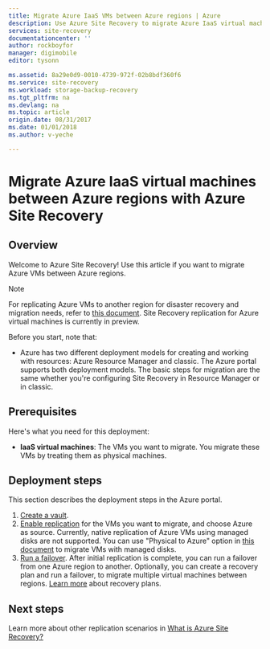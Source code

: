 ```yaml
---
title: Migrate Azure IaaS VMs between Azure regions | Azure
description: Use Azure Site Recovery to migrate Azure IaaS virtual machines from one Azure region to another.
services: site-recovery
documentationcenter: ''
author: rockboyfor
manager: digimobile
editor: tysonn

ms.assetid: 8a29e0d9-0010-4739-972f-02b8bdf360f6
ms.service: site-recovery
ms.workload: storage-backup-recovery
ms.tgt_pltfrm: na
ms.devlang: na
ms.topic: article
origin.date: 08/31/2017
ms.date: 01/01/2018
ms.author: v-yeche

---
```

# Migrate Azure IaaS virtual machines between Azure regions with Azure Site Recovery
## Overview
Welcome to Azure Site Recovery! Use this article if you want to migrate Azure VMs between Azure regions.
>[!NOTE]
>
> For replicating Azure VMs to another region for disaster recovery and migration needs, refer to [this document](site-recovery-azure-to-azure.md). Site Recovery replication for Azure virtual machines is currently in preview.

Before you start, note that:

* Azure has two different deployment models for creating and working with resources: Azure Resource Manager and classic. The Azure portal supports both deployment models. The basic steps for migration are the same whether you're configuring Site Recovery in Resource Manager or in classic. 

<!-- Not Suitable [Azure Recovery Services Forum](https://social.msdn.microsoft.com/Forums/en-US/home?forum=hypervrecovmgr) -->

## Prerequisites
Here's what you need for this deployment:

* **IaaS virtual machines**: The VMs you want to migrate. You migrate these VMs by treating them as physical machines.

## Deployment steps
This section describes the deployment steps in the Azure portal.

1. [Create a vault](site-recovery-azure-to-azure.md#create-a-recovery-services-vault).
2. [Enable replication](site-recovery-azure-to-azure.md) for the VMs you want to migrate, and choose Azure as source. Currently, native replication of Azure VMs using managed disks are not supported. You can use "Physical to Azure" option in [this document](site-recovery-vmware-to-azure.md) to migrate VMs with managed disks.
3. [Run a failover](site-recovery-failover.md). After initial replication is complete, you can run a failover from one Azure region to another. Optionally, you can create a recovery plan and run a failover, to migrate multiple virtual machines between regions. [Learn more](site-recovery-create-recovery-plans.md) about recovery plans.

## Next steps
Learn more about other replication scenarios in [What is Azure Site Recovery?](site-recovery-overview.md)

<!--Update_Description: update meta properties, wording update -->